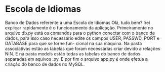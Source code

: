 # Escola de Idiomas
Banco de Dados referente a uma Escola de Idiomas
Olá, tudo bem?
Irei explicar rapidamente é o funcionamento da aplicação.
Primeiramente no arquivo db.py está os comandos para o python conectar com o banco de dados, 
para isso caso necessário edite os campos USER, PASSWD, PORT e DATABASE para que se torne fun-
cional na sua máquina.
Na pasta associativas estão as tabelas que foram necessárias criar devido a relações N:N.
E na pasta models estão todas as tabelas do banco de dados separadas em aquivos .py.
E por fim o arquivo app.py é onde efetua a criação do banco de dados no MySQL.
